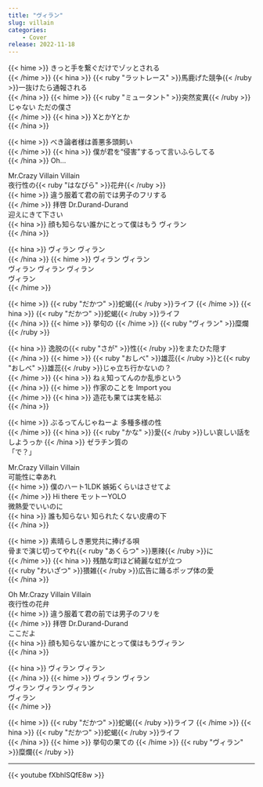 ```yaml
---
title: "ヴィラン"
slug: villain
categories:
    - Cover
release: 2022-11-18
---
```


{{< hime >}}
きっと手を繋ぐだけでゾッとされる  
{{< /hime >}}
{{< hina >}}
{{< ruby "ラットレース" >}}馬鹿げた競争{{< /ruby >}}一抜けたら通報される  
{{< /hina >}}
{{< hime >}}
{{< ruby "ミュータント" >}}突然変異{{< /ruby >}}じゃない ただの僕さ  
{{< /hime >}}
{{< hina >}}
XとかYとか  
{{< /hina >}}

{{< hime >}}
べき論者様は善悪多頭飼い  
{{< /hime >}}
{{< hina >}}
僕が君を“侵害”するって言いふらしてる  
{{< /hina >}}
Oh...  

Mr.Crazy Villain Villain  
夜行性の{{< ruby "はなびら" >}}花弁{{< /ruby >}}  
{{< hime >}}
違う服着て君の前では男子のフリする  
{{< /hime >}}
拝啓 Dr.Durand-Durand  
迎えにきて下さい  
{{< hina >}}
顔も知らない誰かにとって僕はもう 
ヴィラン  
{{< /hina >}}

{{< hina >}}
ヴィラン ヴィラン  
{{< /hina >}}
{{< hime >}}
ヴィラン ヴィラン  
ヴィラン ヴィラン ヴィラン  
ヴィラン  
{{< /hime >}}

{{< hime >}}
{{< ruby "だかつ" >}}蛇蝎{{< /ruby >}}ライフ 
{{< /hime >}}
{{< hina >}}
{{< ruby "だかつ" >}}蛇蝎{{< /ruby >}}ライフ  
{{< /hina >}}
{{< hime >}}
挙句の 
{{< /hime >}}
{{< ruby "ヴィラン" >}}糜爛{{< /ruby >}}  

{{< hina >}}
逸脱の{{< ruby "さが" >}}性{{< /ruby >}}をまたひた隠す  
{{< /hina >}}
{{< hime >}}
{{< ruby "おしべ" >}}雄蕊{{< /ruby >}}と{{< ruby "おしべ" >}}雄蕊{{< /ruby >}}じゃ立ち行かないの？  
{{< /hime >}}
{{< hina >}}
ねぇ知ってんのか乱歩という  
{{< /hina >}}
{{< hime >}}
作家のことを Import you  
{{< /hime >}}
{{< hina >}}
造花も果ては実を結ぶ  
{{< /hina >}}

{{< hime >}}
ぶるってんじゃねーよ 多種多様の性  
{{< /hime >}}
{{< hina >}}
{{< ruby "かな" >}}愛{{< /ruby >}}しい哀しい話をしようっか 
{{< /hina >}}
ゼラチン質の  
「で？」  

Mr.Crazy Villain Villain  
可能性に幸あれ  
{{< hime >}}
僕のハート1LDK 嫉妬くらいはさせてよ  
{{< /hime >}}
Hi there モットーYOLO  
微熱愛でいいのに  
{{< hina >}}
誰も知らない 知られたくない皮膚の下  
{{< /hina >}}

{{< hime >}}
素晴らしき悪党共に捧げる唄  
骨まで演じ切ってやれ{{< ruby "あくらつ" >}}悪辣{{< /ruby >}}に  
{{< /hime >}}
{{< hina >}}
残酷な町ほど綺麗な虹が立つ  
{{< ruby "わいざつ" >}}猥雑{{< /ruby >}}広告に踊るポップ体の愛  
{{< /hina >}}

Oh Mr.Crazy Villain Villain  
夜行性の花弁  
{{< hime >}}
違う服着て君の前では男子のフリを  
{{< /hime >}}
拝啓 Dr.Durand-Durand  
ここだよ  
{{< hina >}}
顔も知らない誰かにとって僕はもうヴィラン  
{{< /hina >}}

{{< hina >}}
ヴィラン ヴィラン  
{{< /hina >}}
{{< hime >}}
ヴィラン ヴィラン  
ヴィラン ヴィラン ヴィラン  
ヴィラン  
{{< /hime >}}

{{< hime >}}
{{< ruby "だかつ" >}}蛇蝎{{< /ruby >}}ライフ 
{{< /hime >}}
{{< hina >}}
{{< ruby "だかつ" >}}蛇蝎{{< /ruby >}}ライフ  
{{< /hina >}}
{{< hime >}}
挙句の果ての 
{{< /hime >}}
{{< ruby "ヴィラン" >}}糜爛{{< /ruby >}}  

---

{{< youtube fXbhlSQfE8w >}}
